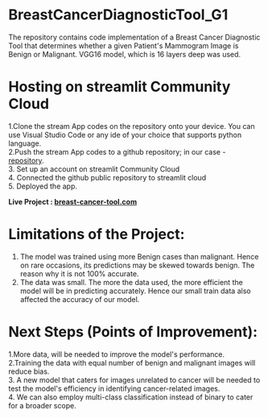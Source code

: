 # **BreastCancerDiagnosticTool_G1**
The repository contains code implementation of a Breast Cancer Diagnostic Tool that determines whether a given Patient's Mammogram Image is Benign or Malignant. VGG16 model, which is 16 layers deep was used.


# **Hosting on streamlit Community Cloud**
1.Clone the stream App codes on the repository onto your device. You can use Visual Studio Code or any ide of your choice that supports python language. <br/>
2.Push the stream App codes to a github repository; in our case - [repository](https://github.com/johnthuo1/breast-cancer-tool). <br/>
3. Set up an account on streamlit Community Cloud <br/>
4. Connected the github public repository to streamlit cloud <br/>
5. Deployed the app.

  **Live Project : [breast-cancer-tool.com](https://johnthuo1-breast-cancer-tool-streamapp-647vh4.streamlit.app/)**
  
  # **Limitations of the Project:**
1. The model was trained using more Benign cases than malignant. Hence on rare occasions, its predictions may be skewed towards benign. The reason why it is not 100% accurate.
2. The data was small. The more the data used, the more efficient the model will be in predicting accurately. Hence our small train data also affected the accuracy of our model.
  
  # **Next Steps (Points of Improvement):**
1.More data, will be needed to improve the model's performance. <br/>
2.Training the data with equal number of benign and malignant images will reduce bias. <br/>
3. A new model that caters for images unrelated to cancer will be needed to test the model's efficiency in identifying cancer-related images. <br/>
4. We can also employ multi-class classification instead of binary to cater for a broader scope. <br/>
  
 
